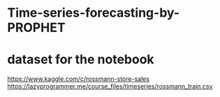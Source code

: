 # Time-series-forecasting-by-PROPHET


# dataset for the notebook
https://www.kaggle.com/c/rossmann-store-sales 
https://lazyprogrammer.me/course_files/timeseries/rossmann_train.csv 
